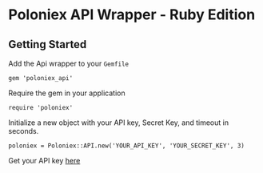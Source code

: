 # Poloniex API Wrapper - Ruby Edition

## Getting Started

Add the Api wrapper to your `Gemfile`

```
gem 'poloniex_api'
```

Require the gem in your application

```
require 'poloniex'
```

Initialize a new object with your API key, Secret Key, and timeout in seconds.

```
poloniex = Poloniex::API.new('YOUR_API_KEY', 'YOUR_SECRET_KEY', 3)
```

Get your API key [here](https://poloniex.com/apiKeys)



